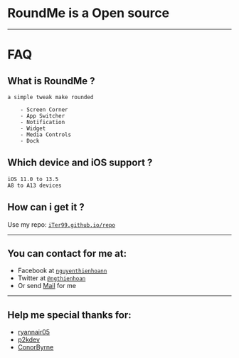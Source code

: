 # RoundMe is a Open source

---

# FAQ

## What is RoundMe ? ##
    a simple tweak make rounded
    
        - Screen Corner
        - App Switcher
        - Notification
        - Widget
        - Media Controls
        - Dock
    
## Which device and iOS support ? ##
    iOS 11.0 to 13.5
    A8 to A13 devices
    
## How can i get it ? ##
Use my repo: <a href="http://iTer99.github.io/repo" target="_blank">`iTer99.github.io/repo`</a>

---

## You can contact for me at:
- Facebook at <a href="http://www.facebook.com/nguyenthienhoann" target="_blank">`nguyenthienhoann`</a>
- Twitter at <a href="http://twitter.com/ngthienhoan" target="_blank">`@ngthienhoan`</a>
- Or send [Mail](mailto:hoan.nguyen.16999@gmail.com) for me

---

## Help me special thanks for:
- [ryannair05](https://github.com/ryannair05/)
- [p2kdev](https://github.com/p2kdev/)
- [ConorByrne](https://github.com/cbyrne/)
